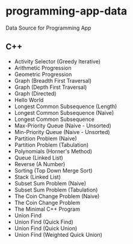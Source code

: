 # programming-app-data
Data Source for Programming App

## C++

* Activity Selector (Greedy Iterative)
* Arithmetic Progression
* Geometric Progression
* Graph (Breadth First Traversal)
* Graph (Depth First  Traversal)
* Graph (Directed)
* Hello World
* Longest Common Subsequence (Length)
* Longest Common Subsequence (Naive)
* Longest Common Subsequence
* Max-Priority Queue (Naive - Unsorted)
* Min-Priority Queue (Naive - Unsorted)
* Partition Problem (Naive)
* Partition Problem (Tabulation)
* Polynomials (Horner's Method)
* Queue (Linked List)
* Reverse (A Number)
* Sorting (Top Down Merge Sort)
* Stack (Linked List)
* Subset Sum Problem (Naive)
* Subset Sum Problem (Tabulation)
* The Coin Change Problem (Naive)
* The Coin Change Problem
* The Minimal C++ Program
* Union Find
* Union Find (Quick Find)
* Union Find (Quick Union)
* Union Find (Weighted Quick Union)